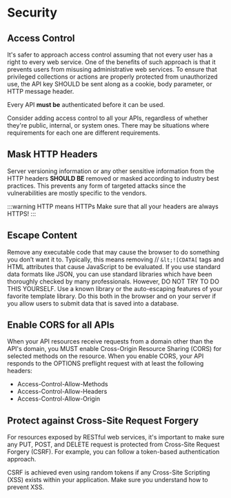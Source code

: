 # Security

## Access Control

It's safer to approach access control assuming that not every user has a right to every web service.
One of the benefits of such approach is that it prevents users from misusing administrative web services.
To ensure that privileged collections or actions are properly protected from unauthorized use,
the API key SHOULD be sent along as a cookie, body parameter, or HTTP message header.

Every API **must be** authenticated before it can be used.

Consider adding access control to all your APIs, regardless of whether they're public, internal, or system ones.
There may be situations where requirements for each one are different requirements.

## Mask HTTP Headers

Server versioning information or any other sensitive information
from the HTTP headers **SHOULD BE** removed or masked according to industry best practices.
This prevents any form of targeted attacks since the vulnerabilities are mostly specific to the vendors.

:::warning HTTP means HTTPs
Make sure that all your headers are always HTTPS!
:::

## Escape Content

Remove any executable code that may cause the browser to do something you don’t want it to.
Typically, this means removing // `&lt;![CDATA[` tags and HTML attributes that cause JavaScript to be evaluated.
If you use standard data formats like JSON, you can use standard libraries
which have been thoroughly checked by many professionals.
However, DO NOT TRY TO DO THIS YOURSELF.
Use a known library or the auto-escaping features of your favorite template library.
Do this both in the browser and on your server if you allow users to submit data that is saved into a database.

## Enable CORS for all APIs

When your API resources receive requests from a domain other than the API's domain,
you MUST enable Cross-Origin Resource Sharing (CORS) for selected methods on the resource.
When you enable CORS, your API responds to the OPTIONS preflight request with at least the following headers:

- Access-Control-Allow-Methods
- Access-Control-Allow-Headers
- Access-Control-Allow-Origin

## Protect against Cross-Site Request Forgery

For resources exposed by RESTful web services, it's important to make sure any PUT, POST, and DELETE request
is protected from Cross-Site Request Forgery (CSRF). For example, you can follow a token-based authentication approach.

CSRF is achieved even using random tokens if any Cross-Site Scripting (XSS) exists within your application.
Make sure you understand how to prevent XSS.
